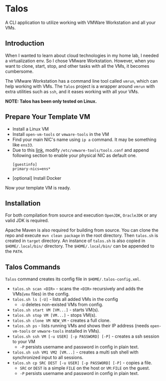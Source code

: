# Talos
A CLI application to utilize working with VMWare Workstation and all your VMs.

## Introduction
When I wanted to learn about cloud technologies in my home lab, I needed a virtualization env. 
So I chose VMware Workstation. However, when you want to clone, start, stop, and other tasks with all the VMs,
it becomes cumbersome. 

The VMware Workstation has a command line tool called `vmrun`, which can help working with VMs.
The `Talos` project is a wrapper around `vmrun` with extra utilities such as `ssh`, 
and it eases working with all your VMs.

**NOTE: Talos has been only tested on Linux.**

## Prepare Your Template VM
- Install a Linux VM
- Install `open-vm-tools` or `vmware-tools` in the VM
- Find your main NIC's name using `ip a` command. It may be something like `ens33`.
- Due to this [link](https://docs.vmware.com/en/VMware-Tools/10.2.0/com.vmware.vsphere.vmwaretools.doc/GUID-ECCF9D01-3666-40CE-B9FD-7EE0738AB5D9.html),
modify `/etc/vmware-tools/tools.conf` and append following section to enable your physical NIC as default one.
    ```
    [guestinfo]
    primary-nics=ens*
    ```
- [optional] Install Docker

Now your template VM is ready.

## Installation
For both compilation from source and execution `OpenJDK`, `OracleJDK` or any valid JDK is required. 

Apache Maven is also required for building from source. 
You can clone the repo and execute `mvn clean package` in the root directory. Then `talos.sh` is created in `target` directory. 
An instance of `talos.sh` is also copied in `$HOME/.local/bin/` directory. The `$HOME/.local/bin/` can be appended to the `PATH`.

## Talos Commands
`Talos` command creates its config file in `$HOME/.talos-config.xml`.

- `talos.sh scan <DIR>` - scans the `<DIR>` recursively and adds the VMs(`vmx` files) in the config.
- `talos.sh ls [-U]` - lists all added VMs in the config
  - `-U` deletes non-existed VMs from config.
- `talos.sh start VM [VM...]` - starts VM(s).
- `talos.sh stop VM [VM...]` - stops VM(s).
- `talos.sh clone VM NEW_VM` - creates a full clone.
- `talos.sh ps` - lists running VMs and shows their IP address (needs `open-vm-tools` or `vmware-tools` installed in VMs).
- `talos.sh ssh VM [-u USER] [-p PASSWORD] [-P]` - creates a ssh session to your VM
  - `-P` persists username and password in config in plain text.
- `talos.sh ssh VM1 VM2 [VM...]` - creates a multi ssh shell with synchronized input to all sessions.
- `talos.sh cp SRC DEST [-u USER] [-p PASSWORD] [-P]` - copies a file.
  - `SRC` or `DEST` is a simple `FILE` on the host or `VM:FILE` on the guest.
  - `-P` persists username and password in config in plain text.
